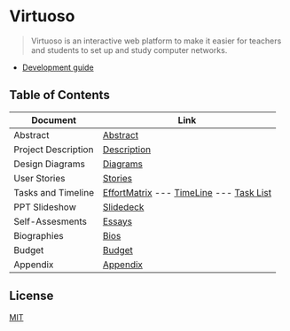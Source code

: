 # Virtuoso

> Virtuoso is an interactive web platform to make it easier for teachers and students to set up and study computer networks.

- [Development guide](services/README.md)

## Table of Contents

| Document | Link |
| -------- | ---- |
| Abstract | [Abstract](fall-design-report/01-project-abstract.md)   |
|Project Description| [Description](fall-design-report/02-project-description.md)|
|Design Diagrams| [Diagrams](fall-design-report/03-user-stories-and-design-diagrams.md#design-diagrams)|
|User Stories| [Stories](fall-design-report/03-user-stories-and-design-diagrams.md#user-stories)|
|Tasks and Timeline| [EffortMatrix](fall-design-report/04-project-tasks-and-timeline.md#effort-martix) --- [TimeLine](fall-design-report/04-project-tasks-and-timeline.md#timeline) --- [Task List](fall-design-report/04-project-tasks-and-timeline.md#task-list)|
|PPT Slideshow | [Slidedeck](fall-design-report/06-ppt-slideshow.md)||
|Self-Assesments| [Essays](fall-design-report/07-self-assessment-essays.md)|
| Biographies| [Bios](fall-design-report/08-professional-biographies.md)|
| Budget | [Budget](fall-design-report/09-budget.md)|
|Appendix| [Appendix](10-appendix.md)|

## License

[MIT](LICENSE)

